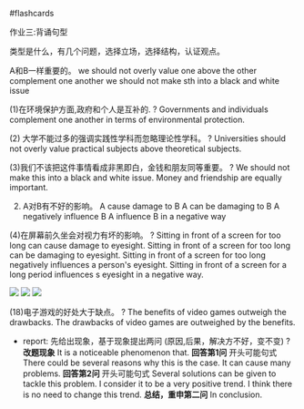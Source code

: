 #flashcards 

作业三:背诵句型

类型是什么，有几个问题，选择立场，选择结构，认证观点。

A和B一样重要的。
we should not overly value one above the other
complement one another
we should not make sth into a black and white issue

(1)在环境保护方面,政府和个人是互补的.
?
Governments and individuals complement one another in terms of environmental protection.
<!--SR:!2023-12-22,3,250-->

(2) 大学不能过多的强调实践性学科而忽略理论性学科。
?
Universities should not overly value practical subjects above theoretical subjects.
<!--SR:!2023-12-22,3,250-->

(3)我们不该把这件事情看成非黑即白，金钱和朋友同等重要。
?
We should not make this into a black and white issue. Money and friendship are equally important.
<!--SR:!2024-01-01,10,250-->

2. A对B有不好的影响。
A cause damage to B
A can be damaging to B
A negatively influence B
A influence B in a negative way

(4)在屏幕前久坐会对视力有坏的影响。
?
Sitting in front of a screen for too long can cause damage to eyesight.
Sitting in front of a screen for too long can be damaging to eyesight.
Sitting in front of a screen for too long negatively influences a person's eyesight.
Sitting in front of a screen for a long period influences s eyesight in a negative way.
<!--SR:!2023-12-22,3,250-->

![](note/files/Pasted%20image%2020231210135254.png)
![](note/files/Pasted%20image%2020231210142057.png)
![](note/files/Pasted%20image%2020231210142112.png)

(18)电子游戏的好处大于缺点。
?
The benefits of video games outweigh the drawbacks.
The drawbacks of video games are outweighed by the benefits.
<!--SR:!2023-12-22,3,250-->


- report: 先给出现象，基于现象提出两问 (原因,后果，解决方不好，变不变)
?
**改题现象**
It is a noticeable phenomenon that.
**回答第1问**
开头可能句式
There could be several reasons why this is the case.
It can cause many problems.
**回答第2问**
开头可能句式
Several solutions can be given to tackle this problem.
I consider it to be a very positive trend.
I think there is no need to change this trend.
**总结，重申第二问**
In conclusion.
<!--SR:!2023-12-22,3,250-->